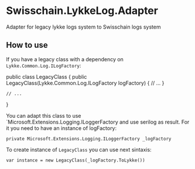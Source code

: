 # Swisschain.LykkeLog.Adapter
Adapter for legacy lykke logs system to Swisschain logs system

## How to use

If you have a legacy class with a dependency on `Lykke.Common.Log.ILogFactory`:

public class LegacyClass
{
	public LegacyClass(Lykke.Common.Log.ILogFactory logFactory)
	{
		// ...
	}

	// ...
}

You can adapt this class to use `Microsoft.Extensions.Logging.ILoggerFactory and use serilog as result.
For it you need to have an instance of logFactory:

`private Microsoft.Extensions.Logging.ILoggerFactory _logFactory`

To create instance of `LegacyClass` you can use next sintaxis:

`var instance = new LegacyClass(_logFactory.ToLykke())`